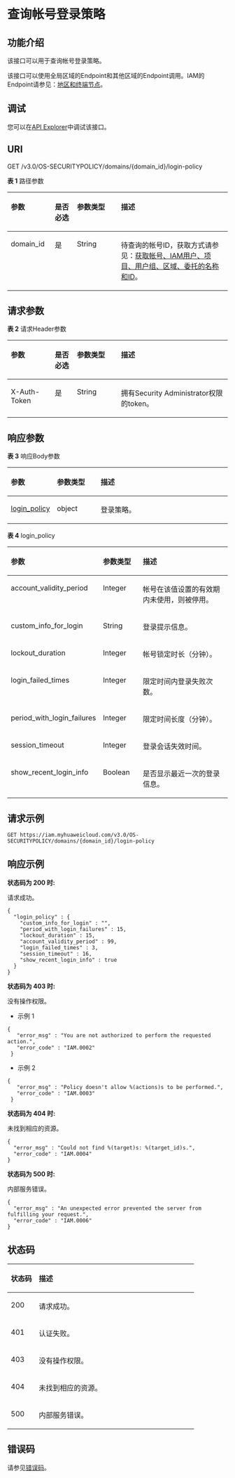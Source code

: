 # 查询帐号登录策略<a name="iam_17_0006"></a>

## 功能介绍<a name="section1210412119201"></a>

该接口可以用于查询帐号登录策略。

该接口可以使用全局区域的Endpoint和其他区域的Endpoint调用。IAM的Endpoint请参见：[地区和终端节点](https://developer.huaweicloud.com/endpoint?IAM)。

## 调试<a name="section943910495713"></a>

您可以在[API Explorer](https://apiexplorer.developer.huaweicloud.com/apiexplorer/doc?product=IAM&api=ShowDomainLoginPolicy)中调试该接口。

## URI<a name="section81049117207"></a>

GET /v3.0/OS-SECURITYPOLICY/domains/\{domain\_id\}/login-policy

**表 1**  路径参数

<a name="table0104181114202"></a>
<table><thead align="left"><tr id="row917161142010"><th class="cellrowborder" valign="top" width="20%" id="mcps1.2.5.1.1"><p id="p11171151102015"><a name="p11171151102015"></a><a name="p11171151102015"></a>参数</p>
</th>
<th class="cellrowborder" valign="top" width="10%" id="mcps1.2.5.1.2"><p id="p111711111192011"><a name="p111711111192011"></a><a name="p111711111192011"></a>是否必选</p>
</th>
<th class="cellrowborder" valign="top" width="20%" id="mcps1.2.5.1.3"><p id="p1917191112010"><a name="p1917191112010"></a><a name="p1917191112010"></a>参数类型</p>
</th>
<th class="cellrowborder" valign="top" width="50%" id="mcps1.2.5.1.4"><p id="p1717191116201"><a name="p1717191116201"></a><a name="p1717191116201"></a>描述</p>
</th>
</tr>
</thead>
<tbody><tr id="row817111120201"><td class="cellrowborder" valign="top" width="20%" headers="mcps1.2.5.1.1 "><p id="p171717112205"><a name="p171717112205"></a><a name="p171717112205"></a>domain_id</p>
</td>
<td class="cellrowborder" valign="top" width="10%" headers="mcps1.2.5.1.2 "><p id="p1171111102011"><a name="p1171111102011"></a><a name="p1171111102011"></a>是</p>
</td>
<td class="cellrowborder" valign="top" width="20%" headers="mcps1.2.5.1.3 "><p id="p2172101113202"><a name="p2172101113202"></a><a name="p2172101113202"></a>String</p>
</td>
<td class="cellrowborder" valign="top" width="50%" headers="mcps1.2.5.1.4 "><p id="p20172181192020"><a name="p20172181192020"></a><a name="p20172181192020"></a>待查询的帐号ID，获取方式请参见：<a href="获取帐号-IAM用户-项目-用户组-区域-委托的名称和ID.md">获取帐号、IAM用户、项目、用户组、区域、委托的名称和ID</a>。</p>
</td>
</tr>
</tbody>
</table>

## 请求参数<a name="section181078118203"></a>

**表 2**  请求Header参数

<a name="table410717114201"></a>
<table><thead align="left"><tr id="row817221152016"><th class="cellrowborder" valign="top" width="20%" id="mcps1.2.5.1.1"><p id="p15172141172019"><a name="p15172141172019"></a><a name="p15172141172019"></a>参数</p>
</th>
<th class="cellrowborder" valign="top" width="10%" id="mcps1.2.5.1.2"><p id="p6172311152011"><a name="p6172311152011"></a><a name="p6172311152011"></a>是否必选</p>
</th>
<th class="cellrowborder" valign="top" width="20%" id="mcps1.2.5.1.3"><p id="p16172181113203"><a name="p16172181113203"></a><a name="p16172181113203"></a>参数类型</p>
</th>
<th class="cellrowborder" valign="top" width="50%" id="mcps1.2.5.1.4"><p id="p517211122013"><a name="p517211122013"></a><a name="p517211122013"></a>描述</p>
</th>
</tr>
</thead>
<tbody><tr id="row151721911132015"><td class="cellrowborder" valign="top" width="20%" headers="mcps1.2.5.1.1 "><p id="p7172111118202"><a name="p7172111118202"></a><a name="p7172111118202"></a>X-Auth-Token</p>
</td>
<td class="cellrowborder" valign="top" width="10%" headers="mcps1.2.5.1.2 "><p id="p1717261172015"><a name="p1717261172015"></a><a name="p1717261172015"></a>是</p>
</td>
<td class="cellrowborder" valign="top" width="20%" headers="mcps1.2.5.1.3 "><p id="p41728118203"><a name="p41728118203"></a><a name="p41728118203"></a>String</p>
</td>
<td class="cellrowborder" valign="top" width="50%" headers="mcps1.2.5.1.4 "><p id="p3172141192014"><a name="p3172141192014"></a><a name="p3172141192014"></a>拥有Security Administrator权限的token。</p>
</td>
</tr>
</tbody>
</table>

## 响应参数<a name="section911071111200"></a>

**表 3**  响应Body参数

<a name="table21101311142019"></a>
<table><thead align="left"><tr id="row317251117204"><th class="cellrowborder" valign="top" width="20%" id="mcps1.2.4.1.1"><p id="p7172141116203"><a name="p7172141116203"></a><a name="p7172141116203"></a>参数</p>
</th>
<th class="cellrowborder" valign="top" width="20%" id="mcps1.2.4.1.2"><p id="p11728118200"><a name="p11728118200"></a><a name="p11728118200"></a>参数类型</p>
</th>
<th class="cellrowborder" valign="top" width="60%" id="mcps1.2.4.1.3"><p id="p4172101113205"><a name="p4172101113205"></a><a name="p4172101113205"></a>描述</p>
</th>
</tr>
</thead>
<tbody><tr id="row717215111206"><td class="cellrowborder" valign="top" width="20%" headers="mcps1.2.4.1.1 "><p id="p1517212112200"><a name="p1517212112200"></a><a name="p1517212112200"></a><a href="#table1311331112013">login_policy</a></p>
</td>
<td class="cellrowborder" valign="top" width="20%" headers="mcps1.2.4.1.2 "><p id="p71721411172017"><a name="p71721411172017"></a><a name="p71721411172017"></a>object</p>
</td>
<td class="cellrowborder" valign="top" width="60%" headers="mcps1.2.4.1.3 "><p id="p12172411172016"><a name="p12172411172016"></a><a name="p12172411172016"></a>登录策略。</p>
</td>
</tr>
</tbody>
</table>

**表 4**  login\_policy

<a name="table1311331112013"></a>
<table><thead align="left"><tr id="row5172911172016"><th class="cellrowborder" valign="top" width="20%" id="mcps1.2.4.1.1"><p id="p17172611142010"><a name="p17172611142010"></a><a name="p17172611142010"></a>参数</p>
</th>
<th class="cellrowborder" valign="top" width="20%" id="mcps1.2.4.1.2"><p id="p1117231116200"><a name="p1117231116200"></a><a name="p1117231116200"></a>参数类型</p>
</th>
<th class="cellrowborder" valign="top" width="60%" id="mcps1.2.4.1.3"><p id="p19172111172019"><a name="p19172111172019"></a><a name="p19172111172019"></a>描述</p>
</th>
</tr>
</thead>
<tbody><tr id="row11172191102017"><td class="cellrowborder" valign="top" width="20%" headers="mcps1.2.4.1.1 "><p id="p417217115209"><a name="p417217115209"></a><a name="p417217115209"></a>account_validity_period</p>
</td>
<td class="cellrowborder" valign="top" width="20%" headers="mcps1.2.4.1.2 "><p id="p161727118205"><a name="p161727118205"></a><a name="p161727118205"></a>Integer</p>
</td>
<td class="cellrowborder" valign="top" width="60%" headers="mcps1.2.4.1.3 "><p id="p61728117201"><a name="p61728117201"></a><a name="p61728117201"></a>帐号在该值设置的有效期内未使用，则被停用。</p>
</td>
</tr>
<tr id="row517211119204"><td class="cellrowborder" valign="top" width="20%" headers="mcps1.2.4.1.1 "><p id="p3172161172013"><a name="p3172161172013"></a><a name="p3172161172013"></a>custom_info_for_login</p>
</td>
<td class="cellrowborder" valign="top" width="20%" headers="mcps1.2.4.1.2 "><p id="p717211111204"><a name="p717211111204"></a><a name="p717211111204"></a>String</p>
</td>
<td class="cellrowborder" valign="top" width="60%" headers="mcps1.2.4.1.3 "><p id="p8172211122017"><a name="p8172211122017"></a><a name="p8172211122017"></a>登录提示信息。</p>
</td>
</tr>
<tr id="row15172151110208"><td class="cellrowborder" valign="top" width="20%" headers="mcps1.2.4.1.1 "><p id="p717241132015"><a name="p717241132015"></a><a name="p717241132015"></a>lockout_duration</p>
</td>
<td class="cellrowborder" valign="top" width="20%" headers="mcps1.2.4.1.2 "><p id="p12172141112204"><a name="p12172141112204"></a><a name="p12172141112204"></a>Integer</p>
</td>
<td class="cellrowborder" valign="top" width="60%" headers="mcps1.2.4.1.3 "><p id="p17172411112019"><a name="p17172411112019"></a><a name="p17172411112019"></a>帐号锁定时长（分钟）。</p>
</td>
</tr>
<tr id="row11172411122011"><td class="cellrowborder" valign="top" width="20%" headers="mcps1.2.4.1.1 "><p id="p18172511152014"><a name="p18172511152014"></a><a name="p18172511152014"></a>login_failed_times</p>
</td>
<td class="cellrowborder" valign="top" width="20%" headers="mcps1.2.4.1.2 "><p id="p1517216117200"><a name="p1517216117200"></a><a name="p1517216117200"></a>Integer</p>
</td>
<td class="cellrowborder" valign="top" width="60%" headers="mcps1.2.4.1.3 "><p id="p117221116208"><a name="p117221116208"></a><a name="p117221116208"></a>限定时间内登录失败次数。</p>
</td>
</tr>
<tr id="row817281119208"><td class="cellrowborder" valign="top" width="20%" headers="mcps1.2.4.1.1 "><p id="p61728116203"><a name="p61728116203"></a><a name="p61728116203"></a>period_with_login_failures</p>
</td>
<td class="cellrowborder" valign="top" width="20%" headers="mcps1.2.4.1.2 "><p id="p13172161110203"><a name="p13172161110203"></a><a name="p13172161110203"></a>Integer</p>
</td>
<td class="cellrowborder" valign="top" width="60%" headers="mcps1.2.4.1.3 "><p id="p9172611102017"><a name="p9172611102017"></a><a name="p9172611102017"></a>限定时间长度（分钟）。</p>
</td>
</tr>
<tr id="row1117220112202"><td class="cellrowborder" valign="top" width="20%" headers="mcps1.2.4.1.1 "><p id="p817221142013"><a name="p817221142013"></a><a name="p817221142013"></a>session_timeout</p>
</td>
<td class="cellrowborder" valign="top" width="20%" headers="mcps1.2.4.1.2 "><p id="p191725111202"><a name="p191725111202"></a><a name="p191725111202"></a>Integer</p>
</td>
<td class="cellrowborder" valign="top" width="60%" headers="mcps1.2.4.1.3 "><p id="p13172111182010"><a name="p13172111182010"></a><a name="p13172111182010"></a>登录会话失效时间。</p>
</td>
</tr>
<tr id="row11172111110207"><td class="cellrowborder" valign="top" width="20%" headers="mcps1.2.4.1.1 "><p id="p19172511192012"><a name="p19172511192012"></a><a name="p19172511192012"></a>show_recent_login_info</p>
</td>
<td class="cellrowborder" valign="top" width="20%" headers="mcps1.2.4.1.2 "><p id="p18172311172015"><a name="p18172311172015"></a><a name="p18172311172015"></a>Boolean</p>
</td>
<td class="cellrowborder" valign="top" width="60%" headers="mcps1.2.4.1.3 "><p id="p9172121113207"><a name="p9172121113207"></a><a name="p9172121113207"></a>是否显示最近一次的登录信息。</p>
</td>
</tr>
</tbody>
</table>

## 请求示例<a name="section10117311102015"></a>

```
GET https://iam.myhuaweicloud.com/v3.0/OS-SECURITYPOLICY/domains/{domain_id}/login-policy
```

## 响应示例<a name="section711831110200"></a>

**状态码为 200 时:**

请求成功。

```
{ 
  "login_policy" : { 
    "custom_info_for_login" : "", 
    "period_with_login_failures" : 15, 
    "lockout_duration" : 15, 
    "account_validity_period" : 99, 
    "login_failed_times" : 3, 
    "session_timeout" : 16, 
    "show_recent_login_info" : true 
  } 
}
```

**状态码为 403 时:**

没有操作权限。

-   示例 1

```
{ 
   "error_msg" : "You are not authorized to perform the requested action.", 
   "error_code" : "IAM.0002" 
 }
```

-   示例 2

```
{ 
   "error_msg" : "Policy doesn't allow %(actions)s to be performed.", 
   "error_code" : "IAM.0003" 
 }
```

**状态码为 404 时:**

未找到相应的资源。

```
{ 
  "error_msg" : "Could not find %(target)s: %(target_id)s.", 
  "error_code" : "IAM.0004" 
}
```

**状态码为 500 时:**

内部服务错误。

```
{ 
  "error_msg" : "An unexpected error prevented the server from fulfilling your request.", 
  "error_code" : "IAM.0006" 
}
```

## 状态码<a name="section1812131152012"></a>

<a name="table18121171116208"></a>
<table><thead align="left"><tr id="row1417241113203"><th class="cellrowborder" valign="top" width="15%" id="mcps1.1.3.1.1"><p id="p171726113207"><a name="p171726113207"></a><a name="p171726113207"></a>状态码</p>
</th>
<th class="cellrowborder" valign="top" width="85%" id="mcps1.1.3.1.2"><p id="p51731711172015"><a name="p51731711172015"></a><a name="p51731711172015"></a>描述</p>
</th>
</tr>
</thead>
<tbody><tr id="row121731111192019"><td class="cellrowborder" valign="top" width="15%" headers="mcps1.1.3.1.1 "><p id="p10173121172016"><a name="p10173121172016"></a><a name="p10173121172016"></a>200</p>
</td>
<td class="cellrowborder" valign="top" width="85%" headers="mcps1.1.3.1.2 "><p id="p181731411152017"><a name="p181731411152017"></a><a name="p181731411152017"></a>请求成功。</p>
</td>
</tr>
<tr id="row7173101132010"><td class="cellrowborder" valign="top" width="15%" headers="mcps1.1.3.1.1 "><p id="p19173171112014"><a name="p19173171112014"></a><a name="p19173171112014"></a>401</p>
</td>
<td class="cellrowborder" valign="top" width="85%" headers="mcps1.1.3.1.2 "><p id="p18173161162019"><a name="p18173161162019"></a><a name="p18173161162019"></a>认证失败。</p>
</td>
</tr>
<tr id="row151734114202"><td class="cellrowborder" valign="top" width="15%" headers="mcps1.1.3.1.1 "><p id="p13173111122016"><a name="p13173111122016"></a><a name="p13173111122016"></a>403</p>
</td>
<td class="cellrowborder" valign="top" width="85%" headers="mcps1.1.3.1.2 "><p id="p151732119201"><a name="p151732119201"></a><a name="p151732119201"></a>没有操作权限。</p>
</td>
</tr>
<tr id="row1017319117202"><td class="cellrowborder" valign="top" width="15%" headers="mcps1.1.3.1.1 "><p id="p917341111203"><a name="p917341111203"></a><a name="p917341111203"></a>404</p>
</td>
<td class="cellrowborder" valign="top" width="85%" headers="mcps1.1.3.1.2 "><p id="p0173151162012"><a name="p0173151162012"></a><a name="p0173151162012"></a>未找到相应的资源。</p>
</td>
</tr>
<tr id="row13173611192012"><td class="cellrowborder" valign="top" width="15%" headers="mcps1.1.3.1.1 "><p id="p2017301112017"><a name="p2017301112017"></a><a name="p2017301112017"></a>500</p>
</td>
<td class="cellrowborder" valign="top" width="85%" headers="mcps1.1.3.1.2 "><p id="p3173211132011"><a name="p3173211132011"></a><a name="p3173211132011"></a>内部服务错误。</p>
</td>
</tr>
</tbody>
</table>

## 错误码<a name="section912431117209"></a>

请参见[错误码](错误码.md)。

